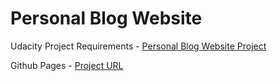 # Personal Blog Website

Udacity Project Requirements - [Personal Blog Website Project](https://review.udacity.com/#!/rubrics/2667/view)

Github Pages - [Project URL](https://petya-.github.io/udacity-blog-website/blog/blogPost.html)
